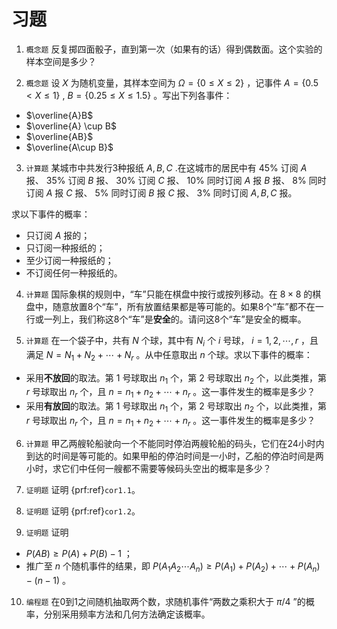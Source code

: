 # 习题

1. `概念题` 反复掷四面骰子，直到第一次（如果有的话）得到偶数面。这个实验的样本空间是多少？

2. `概念题` 设 $X$ 为随机变量，其样本空间为 $\Omega = \{0\leq X\leq 2\}$ ，记事件 $A = \{0.5 < X \leq 1\}$ , $B = \{0.25 \leq X\leq 1.5\}$ 。写出下列各事件：
- $\overline{A}B$  
- $\overline{A} \cup B$  
- $\overline{AB}$  
- $\overline{A\cup B}$  

3. `计算题` 某城市中共发行3种报纸 $A,B,C$ .在这城市的居民中有 $45\%$ 订阅 $A$ 报、 $35\%$ 订阅 $B$ 报、 $30\%$ 订阅 $C$ 报、 $10\%$ 同时订阅 $A$ 报 $B$ 报、 $8\%$ 同时订阅 $A$ 报 $C$ 报、 $5\%$ 同时订阅 $B$ 报 $C$ 报、 $3\%$ 同时订阅 $A,B,C$ 报。

求以下事件的概率：
- 只订阅 $A$ 报的；
- 只订阅一种报纸的；
- 至少订阅一种报纸的；
- 不订阅任何一种报纸的。

4. `计算题` 国际象棋的规则中，“车”只能在棋盘中按行或按列移动。在 $8\times 8$ 的棋盘中，随意放置8个“车”，所有放置结果都是等可能的。如果8个“车”都不在一行或一列上，我们称这8个“车”是**安全**的。请问这8个“车”是安全的概率。

5. `计算题` 在一个袋子中，共有 $N$ 个球，其中有 $N_i$ 个 $i$ 号球， $i=1,2,\cdots,r$ ，且满足 $N = N_1 + N_2 + \cdots + N_r$ 。从中任意取出 $n$ 个球。求以下事件的概率：

- 采用**不放回**的取法。第 $1$ 号球取出 $n_1$ 个，第 $2$ 号球取出 $n_2$ 个，以此类推，第 $r$ 号球取出 $n_r$ 个，且 $n=n_1+n_2+\cdots + n_r$ 。这一事件发生的概率是多少？
- 采用**有放回**的取法。第 $1$ 号球取出 $n_1$ 个，第 $2$ 号球取出 $n_2$ 个，以此类推，第 $r$ 号球取出 $n_r$ 个，且 $n=n_1+n_2+\cdots + n_r$ 。这一事件发生的概率是多少？

6. `计算题` 甲乙两艘轮船驶向一个不能同时停泊两艘轮船的码头，它们在24小时内到达的时间是等可能的。如果甲船的停泊时间是一小时，乙船的停泊时间是两小时，求它们中任何一艘都不需要等候码头空出的概率是多少？


7. `证明题` 证明 {prf:ref}`cor1.1`。

8. `证明题` 证明 {prf:ref}`cor1.2`。

9. `证明题` 证明
- $P(AB) \geq P(A)+P(B)-1$ ；
- 推广至 $n$ 个随机事件的结果，即 $P(A_1 A_2\cdots A_n) \geq P(A_1)+P(A_2)+\cdots+P(A_n)-(n-1)$ 。

 10. `编程题` 在0到1之间随机抽取两个数，求随机事件“两数之乘积大于 $\pi/4$ ”的概率，分别采用频率方法和几何方法确定该概率。



